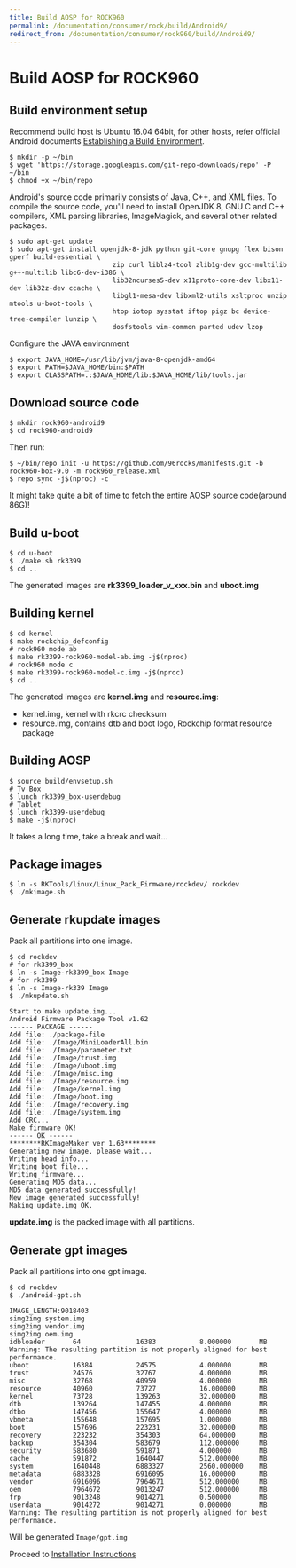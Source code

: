 ```yaml
---
title: Build AOSP for ROCK960
permalink: /documentation/consumer/rock/build/Android9/
redirect_from: /documentation/consumer/rock960/build/Android9/
---
```


# Build AOSP for ROCK960

## Build environment setup

Recommend build host is Ubuntu 16.04 64bit, for other hosts, refer official Android documents [Establishing a Build Environment](https://source.android.com/setup/build/initializing).


```shell
$ mkdir -p ~/bin
$ wget 'https://storage.googleapis.com/git-repo-downloads/repo' -P ~/bin
$ chmod +x ~/bin/repo
```

Android's source code primarily consists of Java, C++, and XML files. To compile the source code, you'll need to install OpenJDK 8, GNU C and C++ compilers, XML parsing libraries, ImageMagick, and several other related packages.


```shell
$ sudo apt-get update
$ sudo apt-get install openjdk-8-jdk python git-core gnupg flex bison gperf build-essential \
                          zip curl liblz4-tool zlib1g-dev gcc-multilib g++-multilib libc6-dev-i386 \
                          lib32ncurses5-dev x11proto-core-dev libx11-dev lib32z-dev ccache \
                          libgl1-mesa-dev libxml2-utils xsltproc unzip mtools u-boot-tools \
                          htop iotop sysstat iftop pigz bc device-tree-compiler lunzip \
                          dosfstools vim-common parted udev lzop
```

Configure the JAVA environment

```shell
$ export JAVA_HOME=/usr/lib/jvm/java-8-openjdk-amd64
$ export PATH=$JAVA_HOME/bin:$PATH
$ export CLASSPATH=.:$JAVA_HOME/lib:$JAVA_HOME/lib/tools.jar
```

## Download source code

```shell
$ mkdir rock960-android9
$ cd rock960-android9
```
Then run:

```shell
$ ~/bin/repo init -u https://github.com/96rocks/manifests.git -b rock960-box-9.0 -m rock960_release.xml
$ repo sync -j$(nproc) -c
```
It might take quite a bit of time to fetch the entire AOSP source code(around 86G)!

## Build u-boot

```shell
$ cd u-boot
$ ./make.sh rk3399
$ cd ..
```

The generated images are **rk3399_loader_v_xxx.bin** and **uboot.img**

## Building kernel

```shell
$ cd kernel
$ make rockchip_defconfig
# rock960 mode ab
$ make rk3399-rock960-model-ab.img -j$(nproc)
# rock960 mode c
$ make rk3399-rock960-model-c.img -j$(nproc)
$ cd ..
```

The generated images are **kernel.img** and **resource.img**:

- kernel.img, kernel with rkcrc checksum
- resource.img, contains dtb and boot logo, Rockchip format resource package

## Building AOSP

```shell
$ source build/envsetup.sh
# Tv Box
$ lunch rk3399_box-userdebug
# Tablet
$ lunch rk3399-userdebug
$ make -j$(nproc)
```

It takes a long time, take a break and wait...


## Package images

```shell
$ ln -s RKTools/linux/Linux_Pack_Firmware/rockdev/ rockdev
$ ./mkimage.sh
```

## Generate rkupdate images
Pack all partitions into one image.

```shell
$ cd rockdev
# for rk3399_box
$ ln -s Image-rk3399_box Image
# for rk3399
$ ln -s Image-rk339 Image
$ ./mkupdate.sh
```

    Start to make update.img...
    Android Firmware Package Tool v1.62
    ------ PACKAGE ------
    Add file: ./package-file
    Add file: ./Image/MiniLoaderAll.bin
    Add file: ./Image/parameter.txt
    Add file: ./Image/trust.img
    Add file: ./Image/uboot.img
    Add file: ./Image/misc.img
    Add file: ./Image/resource.img
    Add file: ./Image/kernel.img
    Add file: ./Image/boot.img
    Add file: ./Image/recovery.img
    Add file: ./Image/system.img
    Add CRC...
    Make firmware OK!
    ------ OK ------
    ********RKImageMaker ver 1.63********
    Generating new image, please wait...
    Writing head info...
    Writing boot file...
    Writing firmware...
    Generating MD5 data...
    MD5 data generated successfully!
    New image generated successfully!
    Making update.img OK.


**update.img** is the packed image with all partitions.

## Generate gpt images
Pack all partitions into one gpt image.

```shell
$ cd rockdev
$ ./android-gpt.sh
```
    IMAGE_LENGTH:9018403
    simg2img system.img
    simg2img vendor.img
    simg2img oem.img
    idbloader       64              16383           8.000000       MB
    Warning: The resulting partition is not properly aligned for best performance.
    uboot           16384           24575           4.000000       MB
    trust           24576           32767           4.000000       MB
    misc            32768           40959           4.000000       MB
    resource        40960           73727           16.000000      MB
    kernel          73728           139263          32.000000      MB
    dtb             139264          147455          4.000000       MB
    dtbo            147456          155647          4.000000       MB
    vbmeta          155648          157695          1.000000       MB
    boot            157696          223231          32.000000      MB
    recovery        223232          354303          64.000000      MB
    backup          354304          583679          112.000000     MB
    security        583680          591871          4.000000       MB
    cache           591872          1640447         512.000000     MB
    system          1640448         6883327         2560.000000    MB
    metadata        6883328         6916095         16.000000      MB
    vendor          6916096         7964671         512.000000     MB
    oem             7964672         9013247         512.000000     MB
    frp             9013248         9014271         0.500000       MB
    userdata        9014272         9014271         0.000000       MB
    Warning: The resulting partition is not properly aligned for best performance.

Will be generated `Image/gpt.img`

Proceed to [Installation Instructions](../installation)
